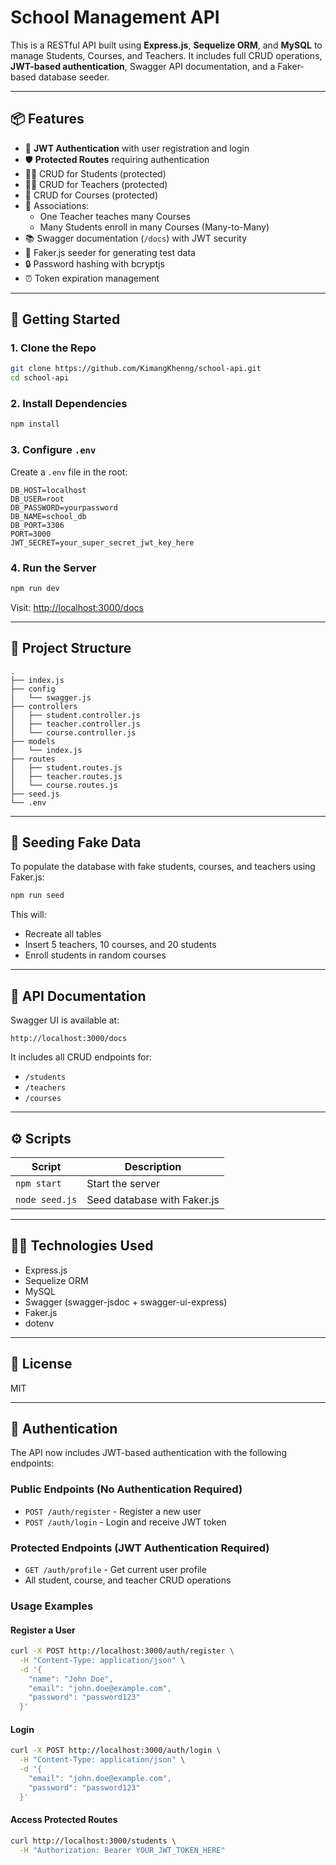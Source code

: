 # School Management API

This is a RESTful API built using **Express.js**, **Sequelize ORM**, and **MySQL** to manage Students, Courses, and Teachers. It includes full CRUD operations, **JWT-based authentication**, Swagger API documentation, and a Faker-based database seeder.

---

## 📦 Features

- 🔐 **JWT Authentication** with user registration and login
- 🛡️ **Protected Routes** requiring authentication
- 🧑‍🎓 CRUD for Students (protected)
- 🧑‍🏫 CRUD for Teachers (protected)
- 📘 CRUD for Courses (protected)
- 🔁 Associations:
  - One Teacher teaches many Courses
  - Many Students enroll in many Courses (Many-to-Many)
- 📚 Swagger documentation (`/docs`) with JWT security
- 🧪 Faker.js seeder for generating test data
- 🔒 Password hashing with bcryptjs
- ⏰ Token expiration management

---

## 🚀 Getting Started

### 1. Clone the Repo

```bash
git clone https://github.com/KimangKhenng/school-api.git
cd school-api
```

### 2. Install Dependencies

```bash
npm install
```

### 3. Configure `.env`

Create a `.env` file in the root:

```env
DB_HOST=localhost
DB_USER=root
DB_PASSWORD=yourpassword
DB_NAME=school_db
DB_PORT=3306
PORT=3000
JWT_SECRET=your_super_secret_jwt_key_here
```

### 4. Run the Server

```bash
npm run dev
```

Visit: [http://localhost:3000/docs](http://localhost:3000/api-docs)

---

## 📂 Project Structure

```
.
├── index.js
├── config
│   └── swagger.js
├── controllers
│   ├── student.controller.js
│   ├── teacher.controller.js
│   └── course.controller.js
├── models
│   └── index.js
├── routes
│   ├── student.routes.js
│   ├── teacher.routes.js
│   └── course.routes.js
├── seed.js
└── .env
```

---

## 🧪 Seeding Fake Data

To populate the database with fake students, courses, and teachers using Faker.js:

```bash
npm run seed
```

This will:
- Recreate all tables
- Insert 5 teachers, 10 courses, and 20 students
- Enroll students in random courses

---

## 📘 API Documentation

Swagger UI is available at:

```
http://localhost:3000/docs
```

It includes all CRUD endpoints for:

- `/students`
- `/teachers`
- `/courses`

---

## ⚙️ Scripts

| Script        | Description            |
|---------------|------------------------|
| `npm start`   | Start the server       |
| `node seed.js`| Seed database with Faker.js |

---

## 🧑‍💻 Technologies Used

- Express.js
- Sequelize ORM
- MySQL
- Swagger (swagger-jsdoc + swagger-ui-express)
- Faker.js
- dotenv

---

## 📄 License

MIT

---

## 🔐 Authentication

The API now includes JWT-based authentication with the following endpoints:

### Public Endpoints (No Authentication Required)
- `POST /auth/register` - Register a new user
- `POST /auth/login` - Login and receive JWT token

### Protected Endpoints (JWT Authentication Required)
- `GET /auth/profile` - Get current user profile
- All student, course, and teacher CRUD operations

### Usage Examples

#### Register a User
```bash
curl -X POST http://localhost:3000/auth/register \
  -H "Content-Type: application/json" \
  -d '{
    "name": "John Doe",
    "email": "john.doe@example.com",
    "password": "password123"
  }'
```

#### Login
```bash
curl -X POST http://localhost:3000/auth/login \
  -H "Content-Type: application/json" \
  -d '{
    "email": "john.doe@example.com",
    "password": "password123"
  }'
```

#### Access Protected Routes
```bash
curl http://localhost:3000/students \
  -H "Authorization: Bearer YOUR_JWT_TOKEN_HERE"
```